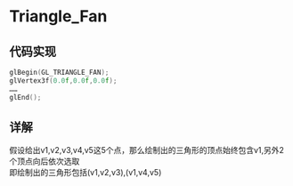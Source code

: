 # Triangle_Fan
## 代码实现
```c++
glBegin(GL_TRIANGLE_FAN);
glVertex3f(0.0f,0.0f,0.0f);
……
glEnd();
```
## 详解
假设给出v1,v2,v3,v4,v5这5个点，那么绘制出的三角形的顶点始终包含v1,另外2个顶点向后依次选取<br>
即绘制出的三角形包括(v1,v2,v3),(v1,v4,v5)
